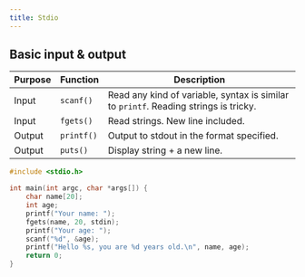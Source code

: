 ```yaml
---
title: Stdio
---
```


## Basic input & output

| Purpose | Function | Description |
| --- | --- | --- |
| Input | `scanf()` | Read any kind of variable, syntax is similar to `printf`. Reading strings is tricky. |
| Input | `fgets()` | Read strings. New line included. |
| Output | `printf()` | Output to stdout in the format specified. |
| Output | `puts()` | Display string + a new line. |

```c
#include <stdio.h>

int main(int argc, char *args[]) {
    char name[20];
    int age;
    printf("Your name: ");
    fgets(name, 20, stdin);
    printf("Your age: ");
    scanf("%d", &age);
    printf("Hello %s, you are %d years old.\n", name, age);
    return 0;
}
```
